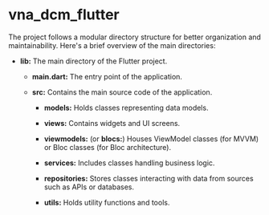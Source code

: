 # vna_dcm_flutter
The project follows a modular directory structure for better organization and maintainability. Here's a brief overview of the main directories:

- **lib:** The main directory of the Flutter project.

    - **main.dart:** The entry point of the application.

    - **src:** Contains the main source code of the application.

        - **models:** Holds classes representing data models.

        - **views:** Contains widgets and UI screens.

        - **viewmodels:** (or **blocs:**) Houses ViewModel classes (for MVVM) or Bloc classes (for Bloc architecture).

        - **services:** Includes classes handling business logic.

        - **repositories:** Stores classes interacting with data from sources such as APIs or databases.

        - **utils:** Holds utility functions and tools.
